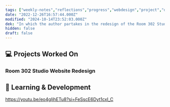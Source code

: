 ```yaml
---
tags: ["weekly-notes","reflections","progress","webdesign","project","design"]
date: "2022-12-26T16:57:44.000Z"
modified: "2024-10-14T23:52:03.000Z"
dek: "In which the author partakes in the redesign of the Room 302 Studio website and engages in learning and development through a video lecture."
hidden: false
draft: false
---
```

## 💻 Projects Worked On

### Room 302 Studio Website Redesign

## 📘 Learning & Development

<https://youtu.be/eo4gIihETu8?si=FeSscE6Dyt1cxI_C>
